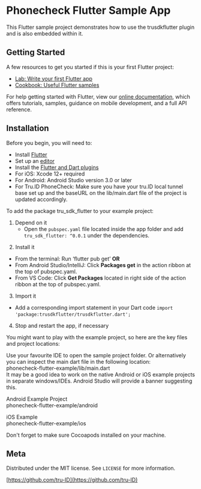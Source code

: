 # Phonecheck Flutter Sample App

This Flutter sample project demonstrates how to use the trusdkflutter plugin and is also embedded within it. 

## Getting Started

A few resources to get you started if this is your first Flutter project:

- [Lab: Write your first Flutter app](https://flutter.dev/docs/get-started/codelab)
- [Cookbook: Useful Flutter samples](https://flutter.dev/docs/cookbook)

For help getting started with Flutter, view our
[online documentation](https://flutter.dev/docs), which offers tutorials,
samples, guidance on mobile development, and a full API reference.

## Installation

Before you begin, you will need to:
- Install [Flutter](https://flutter.dev/docs/get-started/install)
- Set up an [editor](https://flutter.dev/docs/get-started/editor)
- Install the [Flutter and Dart plugins](https://flutter.dev/docs/get-started/editor?tab=androidstudio)
- For iOS: Xcode 12+ required
- For Android: Android Studio version 3.0 or later
- For Tru.ID PhoneCheck: Make sure you have your tru.ID local tunnel base set up and the baseURL on the lib/main.dart file of the project is updated accordingly.

To add the package tru_sdk_flutter to your example project:
1. Depend on it 
   * Open the `pubspec.yaml` file located inside the app folder and add 
	`tru_sdk_flutter: ^0.0.1` 
     under the dependencies.  

&nbsp;
2. Install it 
* From the terminal: Run ‘flutter pub get’ **OR**
* From Android Studio/IntelliJ: Click **Packages get** in the action ribbon at the top of pubspec.yaml.
* From VS Code: Click **Get Packages** located in right side of the action ribbon at the top of pubspec.yaml.

&nbsp;
3. Import it
   * Add a corresponding import statement in your Dart code
  `import 'package:trusdkflutter/trusdkflutter.dart';`
&nbsp;
4. Stop and restart the app, if necessary

You might want to play with the example project, so here are the key files and project locations:

Use your favourite IDE to open the sample project folder. Or alternatively you can inspect the main dart file in the following location:\
phonecheck-flutter-example/lib/main.dart\
It may be a good idea to work on the native Android or iOS example projects in separate windows/IDEs. Android Studio will provide a banner suggesting this.

Android Example Project\
phonecheck-flutter-example/android

iOS Example\
phonecheck-flutter-example/ios

Don't forget to make sure Cocoapods installed on your machine.

## Meta

Distributed under the MIT license. See ``LICENSE`` for more information.

[https://github.com/tru-ID](https://github.com/tru-ID)

[swift-image]:https://img.shields.io/badge/swift-5.0-green.svg
[swift-url]: https://swift.org/
[license-image]: https://img.shields.io/badge/License-MIT-blue.svg
[license-url]: LICENSE

